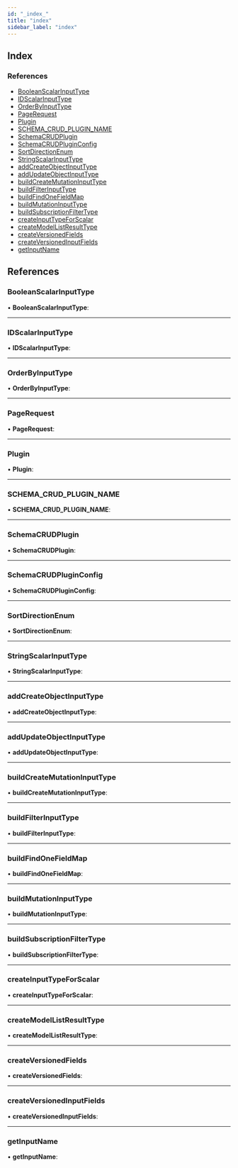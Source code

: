 ```yaml
---
id: "_index_"
title: "index"
sidebar_label: "index"
---
```


## Index

### References

* [BooleanScalarInputType](_index_.md#booleanscalarinputtype)
* [IDScalarInputType](_index_.md#idscalarinputtype)
* [OrderByInputType](_index_.md#orderbyinputtype)
* [PageRequest](_index_.md#pagerequest)
* [Plugin](_index_.md#plugin)
* [SCHEMA_CRUD_PLUGIN_NAME](_index_.md#schema_crud_plugin_name)
* [SchemaCRUDPlugin](_index_.md#schemacrudplugin)
* [SchemaCRUDPluginConfig](_index_.md#schemacrudpluginconfig)
* [SortDirectionEnum](_index_.md#sortdirectionenum)
* [StringScalarInputType](_index_.md#stringscalarinputtype)
* [addCreateObjectInputType](_index_.md#addcreateobjectinputtype)
* [addUpdateObjectInputType](_index_.md#addupdateobjectinputtype)
* [buildCreateMutationInputType](_index_.md#buildcreatemutationinputtype)
* [buildFilterInputType](_index_.md#buildfilterinputtype)
* [buildFindOneFieldMap](_index_.md#buildfindonefieldmap)
* [buildMutationInputType](_index_.md#buildmutationinputtype)
* [buildSubscriptionFilterType](_index_.md#buildsubscriptionfiltertype)
* [createInputTypeForScalar](_index_.md#createinputtypeforscalar)
* [createModelListResultType](_index_.md#createmodellistresulttype)
* [createVersionedFields](_index_.md#createversionedfields)
* [createVersionedInputFields](_index_.md#createversionedinputfields)
* [getInputName](_index_.md#getinputname)

## References

###  BooleanScalarInputType

• **BooleanScalarInputType**:

___

###  IDScalarInputType

• **IDScalarInputType**:

___

###  OrderByInputType

• **OrderByInputType**:

___

###  PageRequest

• **PageRequest**:

___

###  Plugin

• **Plugin**:

___

###  SCHEMA_CRUD_PLUGIN_NAME

• **SCHEMA_CRUD_PLUGIN_NAME**:

___

###  SchemaCRUDPlugin

• **SchemaCRUDPlugin**:

___

###  SchemaCRUDPluginConfig

• **SchemaCRUDPluginConfig**:

___

###  SortDirectionEnum

• **SortDirectionEnum**:

___

###  StringScalarInputType

• **StringScalarInputType**:

___

###  addCreateObjectInputType

• **addCreateObjectInputType**:

___

###  addUpdateObjectInputType

• **addUpdateObjectInputType**:

___

###  buildCreateMutationInputType

• **buildCreateMutationInputType**:

___

###  buildFilterInputType

• **buildFilterInputType**:

___

###  buildFindOneFieldMap

• **buildFindOneFieldMap**:

___

###  buildMutationInputType

• **buildMutationInputType**:

___

###  buildSubscriptionFilterType

• **buildSubscriptionFilterType**:

___

###  createInputTypeForScalar

• **createInputTypeForScalar**:

___

###  createModelListResultType

• **createModelListResultType**:

___

###  createVersionedFields

• **createVersionedFields**:

___

###  createVersionedInputFields

• **createVersionedInputFields**:

___

###  getInputName

• **getInputName**:
